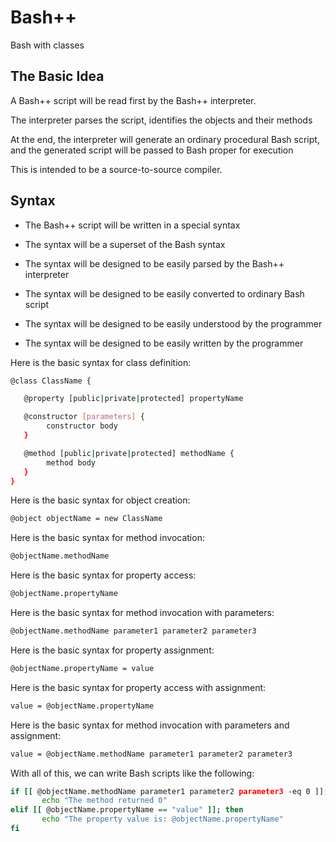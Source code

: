 # Bash++

Bash with classes

## The Basic Idea

A Bash++ script will be read first by the Bash++ interpreter.

The interpreter parses the script, identifies the objects and their methods

At the end, the interpreter will generate an ordinary procedural Bash script, and the generated script will be passed to Bash proper for execution

This is intended to be a source-to-source compiler.

## Syntax

 - The Bash++ script will be written in a special syntax

 - The syntax will be a superset of the Bash syntax

 - The syntax will be designed to be easily parsed by the Bash++ interpreter

 - The syntax will be designed to be easily converted to ordinary Bash script

 - The syntax will be designed to be easily understood by the programmer

 - The syntax will be designed to be easily written by the programmer

Here is the basic syntax for class definition:

```sh
@class ClassName {

   @property [public|private|protected] propertyName

   @constructor [parameters] {
	  	constructor body
   }

   @method [public|private|protected] methodName {
	  	method body
   }
}
```

Here is the basic syntax for object creation:

```sh
@object objectName = new ClassName
```

Here is the basic syntax for method invocation:

```sh
@objectName.methodName
```

Here is the basic syntax for property access:

```sh
@objectName.propertyName
```

Here is the basic syntax for method invocation with parameters:

```sh
@objectName.methodName parameter1 parameter2 parameter3
```

Here is the basic syntax for property assignment:

```sh
@objectName.propertyName = value
```


Here is the basic syntax for property access with assignment:

```sh
value = @objectName.propertyName
```

Here is the basic syntax for method invocation with parameters and assignment:

```sh
value = @objectName.methodName parameter1 parameter2 parameter3
```

With all of this, we can write Bash scripts like the following:

```sh
if [[ @objectName.methodName parameter1 parameter2 parameter3 -eq 0 ]]; then
	   echo "The method returned 0"
elif [[ @objectName.propertyName == "value" ]]; then
	   echo "The property value is: @objectName.propertyName"
fi
```